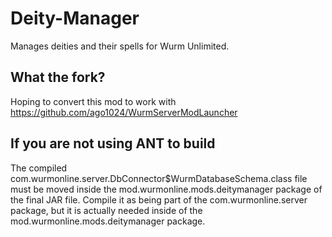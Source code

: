 # Deity-Manager
Manages deities and their spells for Wurm Unlimited.

## What the fork?
Hoping to convert this mod to work with https://github.com/ago1024/WurmServerModLauncher

## If you are not using ANT to build
The compiled com.wurmonline.server.DbConnector$WurmDatabaseSchema.class file must be moved inside the mod.wurmonline.mods.deitymanager package of the final JAR file. Compile it as being part of the com.wurmonline.server package, but it is actually needed inside of the mod.wurmonline.mods.deitymanager package.